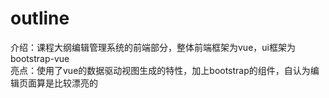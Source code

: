 # outline
介绍：课程大纲编辑管理系统的前端部分，整体前端框架为vue，ui框架为bootstrap-vue <br/>
亮点：使用了vue的数据驱动视图生成的特性，加上bootstrap的组件，自认为编辑页面算是比较漂亮的



